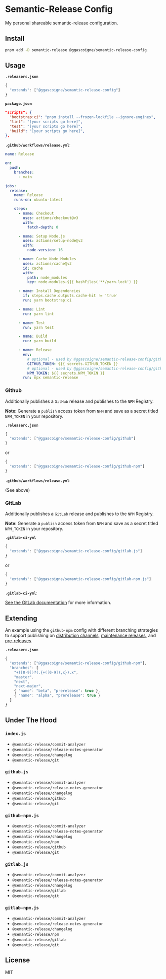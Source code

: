 # Semantic-Release Config

My personal shareable semantic-release configuration.

## Install

```bash
pnpm add -D semantic-release @ggascoigne/semantic-release-config
```

## Usage

**`.releaserc.json`**

```js
{
  "extends": ["@ggascoigne/semantic-release-config"]
}
```

**`package.json`**

```json
"scripts": {
  "bootstrap:ci": "pnpm install --frozen-lockfile --ignore-engines",
  "lint": "[your scripts go here]",
  "test": "[your scripts go here]",
  "build": "[your scripts go here]",
},
```

**`.github/workflows/release.yml`**:

```yml
name: Release

on:
  push:
    branches:
      - main

jobs:
  release:
    name: Release
    runs-on: ubuntu-latest

    steps:
      - name: Checkout
        uses: actions/checkout@v3
        with:
          fetch-depth: 0

      - name: Setup Node.js
        uses: actions/setup-node@v3
        with:
          node-version: 16

      - name: Cache Node Modules
        uses: actions/cache@v3
        id: cache
        with:
          path: node_modules
          key: node-modules-${{ hashFiles('**/yarn.lock') }}

      - name: Install Dependencies
        if: steps.cache.outputs.cache-hit != 'true'
        run: yarn bootstrap:ci

      - name: Lint
        run: yarn lint

      - name: Test
        run: yarn test

      - name: Build
        run: yarn build

      - name: Release
        env:
          # optional - used by @ggascoigne/semantic-release-config/github
          GITHUB_TOKEN: ${{ secrets.GITHUB_TOKEN }}
          # optional - used by @ggascoigne/semantic-release-config/github-npm
          NPM_TOKEN: ${{ secrets.NPM_TOKEN }}
        run: npx semantic-release
```

### Github

Additionally publishes a `GitHub` release and publishes to the `NPM` Registry.

**Note**: Generate a `publish` access token from `NPM` and save as a secret titled `NPM_TOKEN` in your repository.

**`.releaserc.json`**

```js
{
  "extends": ["@ggascoigne/semantic-release-config/github"]
}
```

or

```js
{
  "extends": ["@ggascoigne/semantic-release-config/github-npm"]
}
```

**`.github/workflows/release.yml`**:

(See above)

### GitLab

Additionally publishes a `GitLab` release and publishes to the `NPM` Registry.

**Note**: Generate a `publish` access token from `NPM` and save as a secret titled `NPM_TOKEN` in your repository.

**`.gitlab-ci-yml`**

```js
{
  "extends": ["@ggascoigne/semantic-release-config/gitlab.js"]
}
```

or

```js
{
  "extends": ["@ggascoigne/semantic-release-config/gitlab-npm.js"]
}
```

**`.gitlab-ci-yml`**:

[See the GitLab documentation](https://docs.gitlab.com/ee/ci/examples/semantic-release.html#configure-the-pipeline) for more information.

## Extending

An example using the `github-npm` config with different branching strategies to support publishing on [distribution channels](https://github.com/semantic-release/semantic-release/blob/master/docs/recipes/release-workflow/distribution-channels.md), [maintenance releases](https://github.com/semantic-release/semantic-release/blob/master/docs/recipes/release-workflow/maintenance-releases.md), and [pre-releases](https://github.com/semantic-release/semantic-release/blob/master/docs/recipes/release-workflow/pre-releases.md).

**`.releaserc.json`**

```js
{
  "extends": ["@ggascoigne/semantic-release-config/github-npm"],
  "branches": [
    "+([0-9])?(.{+([0-9]),x}).x",
    "master",
    "next",
    "next-major",
    { "name": "beta", "prerelease": true },
    { "name": "alpha", "prerelease": true }
  ]
}
```

## Under The Hood

### `index.js`

- `@semantic-release/commit-analyzer`
- `@semantic-release/release-notes-generator`
- `@semantic-release/changelog`
- `@semantic-release/git`

### `github.js`

- `@semantic-release/commit-analyzer`
- `@semantic-release/release-notes-generator`
- `@semantic-release/changelog`
- `@semantic-release/github`
- `@semantic-release/git`

### `github-npm.js`

- `@semantic-release/commit-analyzer`
- `@semantic-release/release-notes-generator`
- `@semantic-release/changelog`
- `@semantic-release/npm`
- `@semantic-release/github`
- `@semantic-release/git`

### `gitlab.js`

- `@semantic-release/commit-analyzer`
- `@semantic-release/release-notes-generator`
- `@semantic-release/changelog`
- `@semantic-release/gitlab`
- `@semantic-release/git`

### `gitlab-npm.js`

- `@semantic-release/commit-analyzer`
- `@semantic-release/release-notes-generator`
- `@semantic-release/changelog`
- `@semantic-release/npm`
- `@semantic-release/gitlab`
- `@semantic-release/git`

## License

MIT
